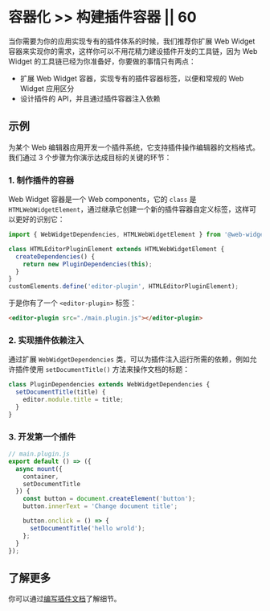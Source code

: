 # 容器化 >> 构建插件容器 || 60

当你需要为你的应用实现专有的插件体系的时候，我们推荐你扩展 Web Widget 容器来实现你的需求，这样你可以不用花精力建设插件开发的工具链，因为 Web Widget 的工具链已经为你准备好，你要做的事情只有两点：

* 扩展 Web Widget 容器，实现专有的插件容器标签，以便和常规的 Web Widget 应用区分
* 设计插件的 API，并且通过插件容器注入依赖

## 示例

为某个 Web 编辑器应用开发一个插件系统，它支持插件操作编辑器的文档格式。我们通过 3 个步骤为你演示达成目标的关键的环节：

### 1. 制作插件的容器

Web Widget 容器是一个 Web components，它的 `class` 是 `HTMLWebWidgetElement`，通过继承它创建一个新的插件容器自定义标签，这样可以更好的识别它：

```js
import { WebWidgetDependencies, HTMLWebWidgetElement } from '@web-widget/container';

class HTMLEditorPluginElement extends HTMLWebWidgetElement {
  createDependencies() {
    return new PluginDependencies(this);
  }
}
customElements.define('editor-plugin', HTMLEditorPluginElement);
```

于是你有了一个 `<editor-plugin>` 标签：

```html
<editor-plugin src="./main.plugin.js"></editor-plugin>
```

### 2. 实现插件依赖注入

通过扩展 `WebWidgetDependencies` 类，可以为插件注入运行所需的依赖，例如允许插件使用 `setDocumentTitle()` 方法来操作文档的标题：

```js
class PluginDependencies extends WebWidgetDependencies {
  setDocumentTitle(title) {
    editor.module.title = title;
  }
}
```

### 3. 开发第一个插件

```js
// main.plugin.js
export default () => ({
  async mount({
    container,
    setDocumentTitle
  }) {
    const button = document.createElement('button');
    button.innerText = 'Change document title';

    button.onclick = () => {
      setDocumentTitle('hello wrold');
    };
  }
});
```

## 了解更多

你可以通过[编写插件文档](../../docs/container/writing-plugins/overview.md)了解细节。